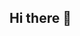 ## Hi there 👋

<!--
I'm Seah Eu Jin, and this is a simple self-introduction from me as SE student in University Malaya.

Since I created this account using my University email for joining classroom for WIF3005 Software Maintainance and Evolution, I expect to learn how maintainance of software are done, how do we consider to "evolve" a software, and also to be able to study from my Lecturer, Dr. Nur Nasuha experience, perspective and school of thoughts.
-->
